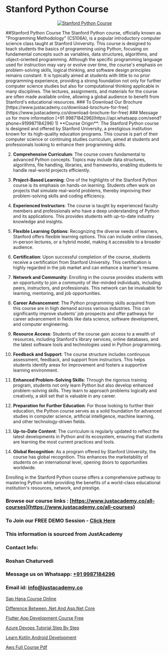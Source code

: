 # Stanford Python Course

<p align="center">
  <a href="https://justacademy.co/course-detail/python-training">
    <img src="https://justacademy.co/storage2/course_image/1709713400_course_image.webp" alt="Stanford Python Course">
  </a>
</p>
##Stanford Python Course
The Stanford Python course, officially known as "Programming Methodology" (CS106A), is a popular introductory computer science class taught at Stanford University. This course is designed to teach students the basics of programming using Python, focusing on fundamental concepts such as variables, data structures, algorithms, and object-oriented programming. Although the specific programming language used for instruction may vary or evolve over time, the course's emphasis on problem-solving skills, logical thinking, and software design principles remains constant. It is typically aimed at students with little to no prior programming experience, providing a strong foundation not only for further computer science studies but also for computational thinking applicable in many disciplines. The lectures, assignments, and materials for the course are often made available online, allowing a global audience to benefit from Stanford's educational resources.
### To Download Our Brochure [https://www.justacademy.co/download-brochure-for-free](https://www.justacademy.co/download-brochure-for-free)
### Message us for more information [+91 9987184296](https://api.whatsapp.com/send?phone=919987184296)
1) **Course Origin**: The Stanford Python course is designed and offered by Stanford University, a prestigious institution known for its high-quality education programs. This course is part of their computer science or continuing studies curriculum, aimed at students and professionals looking to enhance their programming skills.

2) **Comprehensive Curriculum**: The course covers fundamental to advanced Python concepts. Topics may include data structures, algorithms, file handling, libraries, and frameworks, enabling students to handle real-world projects efficiently.

3) **Project-Based Learning**: One of the highlights of the Stanford Python course is its emphasis on hands-on learning. Students often work on projects that simulate real-world problems, thereby improving their problem-solving skills and coding efficiency.

4) **Experienced Instructors**: The course is taught by experienced faculty members and professionals who have a deep understanding of Python and its applications. This provides students with up-to-date industry knowledge and insights.

5) **Flexible Learning Options**: Recognizing the diverse needs of learners, Stanford offers flexible learning options. This can include online classes, in-person lectures, or a hybrid model, making it accessible to a broader audience.

6) **Certification**: Upon successful completion of the course, students receive a certification from Stanford University. This certification is highly regarded in the job market and can enhance a learner's resume.

7) **Network and Community**: Enrolling in the course provides students with an opportunity to join a community of like-minded individuals, including peers, instructors, and professionals. This network can be invaluable for learning, mentoring, and job opportunities.

8) **Career Advancement**: The Python programming skills acquired from this course are in high demand across various industries. This can significantly improve students' job prospects and offer pathways for career advancement in fields like data science, software development, and computer engineering.

9) **Resource Access**: Students of the course gain access to a wealth of resources, including Stanford's library services, online databases, and the latest software tools and technologies used in Python programming.

10) **Feedback and Support**: The course structure includes continuous assessment, feedback, and support from instructors. This helps students identify areas for improvement and fosters a supportive learning environment.

11) **Enhanced Problem-Solving Skills**: Through the rigorous training program, students not only learn Python but also develop enhanced problem-solving skills. They learn to approach problems logically and creatively, a skill set that is valuable in any career.

12) **Preparation for Further Education**: For those looking to further their education, the Python course serves as a solid foundation for advanced studies in computer science, artificial intelligence, machine learning, and other technology-driven fields.

13) **Up-to-Date Content**: The curriculum is regularly updated to reflect the latest developments in Python and its ecosystem, ensuring that students are learning the most current practices and tools.

14) **Global Recognition**: As a program offered by Stanford University, the course has global recognition. This enhances the marketability of students on an international level, opening doors to opportunities worldwide.

Enrolling in the Stanford Python course offers a comprehensive pathway to mastering Python while providing the benefits of a world-class educational institution's resources, network, and prestige.

### Browse our course links : [https://www.justacademy.co/all-courses](https://www.justacademy.co/all-courses) 
### To Join our FREE DEMO Session - [Click Here](https://www.justacademy.co/register-for-course-demo)


### This information is sourced from JustAcademy
### Contact Info:
### Roshan Chaturvedi
### Message us on Whatsapp: [+91 9987184296](https://api.whatsapp.com/send?phone=919987184296)
### Email id: [info@justacademy.co](mailto:info@justacademy.co)
                
[Sap Hana Course Online](https://www.linkedin.com/pulse/sap-hana-course-online-justacademy-beangaluru-sw2sc/)

[Difference Between .Net And Asp.Net Core](https://www.linkedin.com/pulse/difference-between-net-aspnet-core-justacademy-chennai-qstoc?trackingId=ohinTJz2ZPLSlXi5q11mrw%3D%3D&lipi=urn%3Ali%3Apage%3Ad_flagship3_company_admin%3B1CN8b2GFRWqxwCPWd5SbXw%3D%3D)

[Flutter App Development Course Free](https://medium.com/@prempja40/flutter-app-development-course-free-ad94808db5bf)

[Azure Devops Tutorial Step By Step](https://medium.com/@ranepooja/azure-devops-tutorial-step-by-step-69340f548dfa)

[Learn Kotlin Android Development](https://justacademyin.github.io/justacademy/learn-kotlin-android-development)

[Aws Full Course Pdf](https://justacademyin.github.io/justacademy/aws-full-course-pdf)

